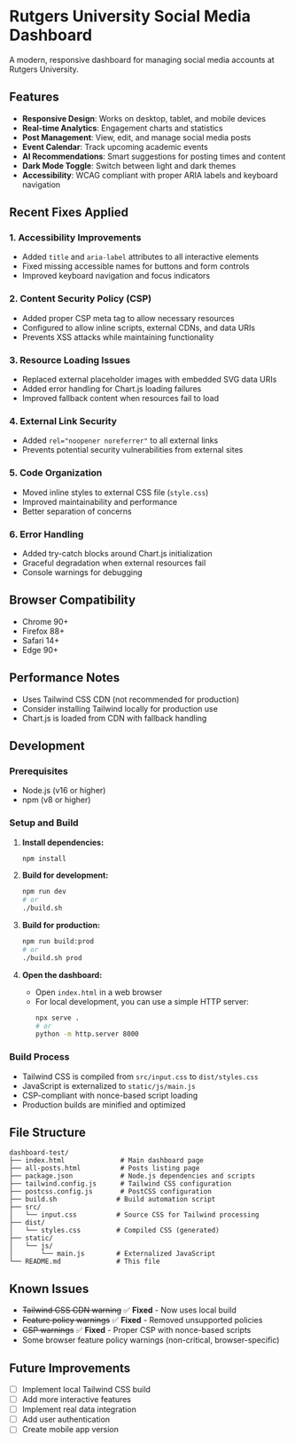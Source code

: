 # Rutgers University Social Media Dashboard

A modern, responsive dashboard for managing social media accounts at Rutgers University.

## Features

- **Responsive Design**: Works on desktop, tablet, and mobile devices
- **Real-time Analytics**: Engagement charts and statistics
- **Post Management**: View, edit, and manage social media posts
- **Event Calendar**: Track upcoming academic events
- **AI Recommendations**: Smart suggestions for posting times and content
- **Dark Mode Toggle**: Switch between light and dark themes
- **Accessibility**: WCAG compliant with proper ARIA labels and keyboard navigation

## Recent Fixes Applied

### 1. Accessibility Improvements
- Added `title` and `aria-label` attributes to all interactive elements
- Fixed missing accessible names for buttons and form controls
- Improved keyboard navigation and focus indicators

### 2. Content Security Policy (CSP)
- Added proper CSP meta tag to allow necessary resources
- Configured to allow inline scripts, external CDNs, and data URIs
- Prevents XSS attacks while maintaining functionality

### 3. Resource Loading Issues
- Replaced external placeholder images with embedded SVG data URIs
- Added error handling for Chart.js loading failures
- Improved fallback content when resources fail to load

### 4. External Link Security
- Added `rel="noopener noreferrer"` to all external links
- Prevents potential security vulnerabilities from external sites

### 5. Code Organization
- Moved inline styles to external CSS file (`style.css`)
- Improved maintainability and performance
- Better separation of concerns

### 6. Error Handling
- Added try-catch blocks around Chart.js initialization
- Graceful degradation when external resources fail
- Console warnings for debugging

## Browser Compatibility

- Chrome 90+
- Firefox 88+
- Safari 14+
- Edge 90+

## Performance Notes

- Uses Tailwind CSS CDN (not recommended for production)
- Consider installing Tailwind locally for production use
- Chart.js is loaded from CDN with fallback handling

## Development

### Prerequisites
- Node.js (v16 or higher)
- npm (v8 or higher)

### Setup and Build

1. **Install dependencies:**
   ```bash
   npm install
   ```

2. **Build for development:**
   ```bash
   npm run dev
   # or
   ./build.sh
   ```

3. **Build for production:**
   ```bash
   npm run build:prod
   # or
   ./build.sh prod
   ```

4. **Open the dashboard:**
   - Open `index.html` in a web browser
   - For local development, you can use a simple HTTP server:
     ```bash
     npx serve .
     # or
     python -m http.server 8000
     ```

### Build Process
- Tailwind CSS is compiled from `src/input.css` to `dist/styles.css`
- JavaScript is externalized to `static/js/main.js`
- CSP-compliant with nonce-based script loading
- Production builds are minified and optimized

## File Structure

```
dashboard-test/
├── index.html              # Main dashboard page
├── all-posts.html          # Posts listing page
├── package.json            # Node.js dependencies and scripts
├── tailwind.config.js      # Tailwind CSS configuration
├── postcss.config.js       # PostCSS configuration
├── build.sh               # Build automation script
├── src/
│   └── input.css          # Source CSS for Tailwind processing
├── dist/
│   └── styles.css         # Compiled CSS (generated)
├── static/
│   └── js/
│       └── main.js        # Externalized JavaScript
└── README.md              # This file
```

## Known Issues

- ~~Tailwind CSS CDN warning~~ ✅ **Fixed** - Now uses local build
- ~~Feature policy warnings~~ ✅ **Fixed** - Removed unsupported policies
- ~~CSP warnings~~ ✅ **Fixed** - Proper CSP with nonce-based scripts
- Some browser feature policy warnings (non-critical, browser-specific)

## Future Improvements

- [ ] Implement local Tailwind CSS build
- [ ] Add more interactive features
- [ ] Implement real data integration
- [ ] Add user authentication
- [ ] Create mobile app version